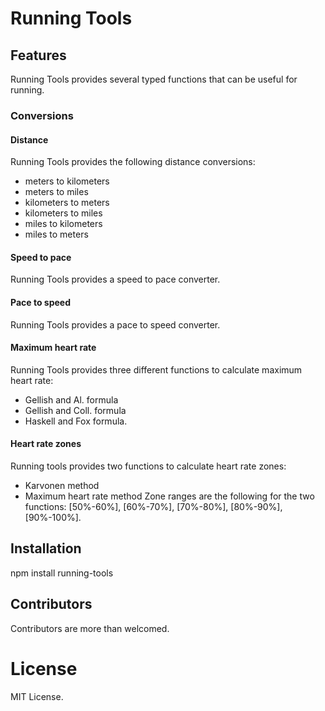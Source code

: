 # Running Tools

## Features

Running Tools provides several typed functions that can be useful for running.

### Conversions

#### Distance

Running Tools provides the following distance conversions:

- meters to kilometers
- meters to miles
- kilometers to meters
- kilometers to miles
- miles to kilometers
- miles to meters

#### Speed to pace

Running Tools provides a speed to pace converter.

#### Pace to speed

Running Tools provides a pace to speed converter.

#### Maximum heart rate

Running Tools provides three different functions to calculate maximum heart rate:

- Gellish and Al. formula
- Gellish and Coll. formula
- Haskell and Fox formula.

#### Heart rate zones

Running tools provides two functions to calculate heart rate zones:

- Karvonen method
- Maximum heart rate method
  Zone ranges are the following for the two functions: [50%-60%], [60%-70%], [70%-80%], [80%-90%], [90%-100%].

## Installation

npm install running-tools

## Contributors

Contributors are more than welcomed.

# License

MIT License.
